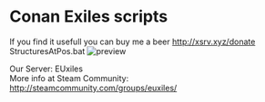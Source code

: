 # Conan Exiles scripts 
If you find it usefull you can buy me a beer http://xsrv.xyz/donate    
StructuresAtPos.bat
![preview](http://puu.sh/u1bAQ/a2e55e5f19.png "preview")
   
    
Our Server: EUxiles     
More info at Steam Community: http://steamcommunity.com/groups/euxiles/
